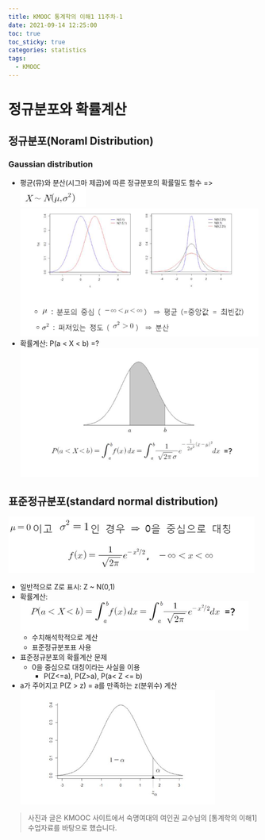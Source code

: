 ```yaml
---
title: KMOOC 통계학의 이해1 11주차-1
date: 2021-09-14 12:25:00
toc: true
toc_sticky: true
categories: statistics
tags:
  - KMOOC
---
```


# 정규분포와 확률계산

## 정규분포(Noraml Distribution)

### Gaussian distribution
- 평균(뮤)와 분산(시그마 제곱)에 따른 정규분포의 확률밀도 함수 => ![](/assets/images/statistics/normal.PNG)    
![](/assets/images/statistics/normal2.PNG)
- 확률계산: P(a < X < b) =?   
![](/assets/images/statistics/normal3.PNG)

## 표준정규분포(standard normal distribution)

![](/assets/images/statistics/snormal.PNG)
  - 일반적으로 Z로 표시: Z ~ N(0,1)
- 확률계산:   
![](/assets/images/statistics/snormal2.PNG)
  - 수치해석학적으로 계산
  - 표준정규분포표 사용
- 표준정규분포의 확률계산 문제
  - 0을 중심으로 대칭이라는 사실을 이용
    - P(Z<=a), P(Z>a), P(a< Z <= b)
- a가 주어지고 P(Z > z) = a를 만족하는 z(분위수) 계산   
![](/assets/images/statistics/snormal3.PNG)

> 사진과 글은 KMOOC 사이트에서 숙명여대의 여인권 교수님의 [통계학의 이해1] 수업자료를 바탕으로 했습니다.  